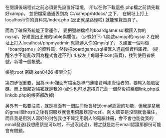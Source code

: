 在閱讀後端程式之前必須要先設置好環境，
所以在你下載這些.php檔之前請先載好xampp，
並把檔案通通丟到為  C:/xampp/htdocs/  之下，
在網址上打上localhost/你的資料夾/index.php (反正就是路徑啦)
就能預覽首頁了。

而為了確保系統能正常運作，
要把壓縮檔裡的boardgame.sql檔匯入你的mysql，好建置出正確的table與欄位。
(步驟如下)
1.開啟xampp的mysql
2.在網址上打入localhost/phpmyadmin 就能連入你的mysql了，
3.建置一個叫做「boardgame」的資料庫，然後把boardgame.sql檔匯入進這個資料庫裡。
  (提醒名字不能亂改因為程式會連不到)
4.按左上角房子icon(首頁)，找到使用者帳號，新增一個帳號。

  帳號:root
  密碼:ken0426
  權限全勾   
  
  第四步很重要，因為code裡面有檔案是專門連結資料庫管理者的，要輸入帳號密碼，而上面那對帳密就是我的
  (或你也可以選擇自己創一個然後把幾個link.php或linkdb.php的帳密都改掉)


另外有一點要注意，就是裡面有一個註冊後會發送email認證的功能，但我是拿我的gmail做host(之後有伺服器就會用伺服器當host)，防火牆要是沒關就會擋住，而且我是用別人寫好的封包我也不確定用別人的電腦註冊，會不會也能從我的email發送(我想應該是可以啦，不過沒試過)，總之就是註冊email認證那部份可能會有問題。
